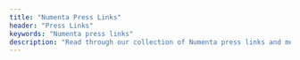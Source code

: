 ```yaml
---
title: "Numenta Press Links"
header: "Press Links"
keywords: "Numenta press links"
description: "Read through our collection of Numenta press links and media coverage about our people, partners and more."
---
```

